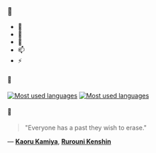 ### 👋

- 🔭
- 🌱
- 💬
- 📫
- ⚡

#### 🧏

[![Most used languages](https://github-readme-stats-aynah.vercel.app/api/top-langs/?username=aynh&theme=solarized-dark&langs_count=6&layout=compact&hide_title=true)](https://github.com/anuraghazra/github-readme-stats#gh-dark-mode-only)
[![Most used languages](https://github-readme-stats-aynah.vercel.app/api/top-langs/?username=aynh&theme=solarized-light&langs_count=6&layout=compact&hide_title=true)](https://github.com/anuraghazra/github-readme-stats#gh-light-mode-only)

#### 💬

> "Everyone has a past they wish to erase."

&mdash; [**Kaoru Kamiya**](https://myanimelist.net/character.php?q=Kaoru%20Kamiya&cat=character), [**Rurouni Kenshin**](https://myanimelist.net/search/all?q=Rurouni%20Kenshin&cat=all)
